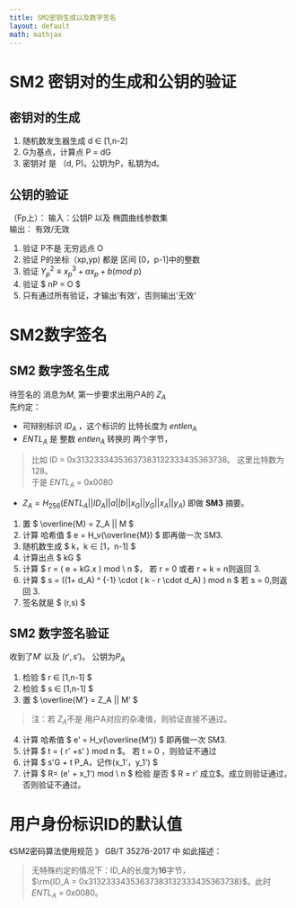 ```yaml
---
title: SM2密钥生成以及数字签名
layout: default
math: mathjax
---
```


# SM2 密钥对的生成和公钥的验证
## 密钥对的生成
1. 随机数发生器生成 d ∈ [1,n-2]  
2. G为基点，计算点 P = dG  
3. 密钥对 是 （d, P)。公钥为P，私钥为d。

## 公钥的验证
（Fp上）：
输入：公钥P 以及 椭圆曲线参数集  
输出： 有效/无效

1. 验证 P不是 无穷远点 O  
2. 验证 P的坐标（xp,yp) 都是 区间 [0，p-1]中的整数  
3. 验证 $Y_p^{2}  \equiv x_p^{3} + a x_p + b (mod \ p)$  
4. 验证 $ nP = O $  
5. 只有通过所有验证，才输出‘有效’，否则输出’无效‘  

# SM2数字签名
## SM2 数字签名生成 
待签名的 消息为$M$,  第一步要求出用户A的 $Z_A$  
先约定：  
- 可辩别标识 $ID_A$ ，这个标识的 比特长度为 $entlen_A$  
- $ENTL_A$ 是 整数  $entlen_A$  转换的 两个字节，  
> 比如 ID = 0x31323334353637383132333435363738。 这里比特数为128。  
于是 $ENTL_A$ = 0x0080  


- $Z_A  = H_{256}(ENTL _A|| ID_A || a || b || x_G || y_G|| x_A || y_A )$ 即做 **SM3** 摘要。  
1. 置 $ \overline{M} = Z_A || M $   
2. 计算 哈希值 $ e = H_v(\overline{M}) $ 即再做一次 SM3.  
3. 随机数生成 $ k，k ∈ [1，n-1] $  
4. 计算出点 $ kG $  
5. 计算 $ r = ( e + kG.x ) mod \ n $， 若 r = 0 或者 r + k = n则返回 3.  
6. 计算  $ s = ((1+ d_A) ^ {-1} \cdot  ( k - r \cdot d_A) ) mod n $ 若 s = 0,则返回 3.  
7. 签名就是 $ (r,s) $  

## SM2 数字签名验证 
收到了$M'$ 以及 $(r',s')$。 公钥为$P_A$  
1. 检验 $ r ∈ [1,n-1] $  
2. 检验 $ s ∈ [1,n-1] $  
3. 置  $ \overline{M‘} = Z_A || M’ $   
> 注：若 $Z_A$不是 用户A对应的杂凑值，则验证直接不通过。  
4. 计算 哈希值 $ e’ = H_v(\overline{M‘}) $ 即再做一次 SM3.  
5. 计算 $ t = ( r' +s' ) mod n $。 若 t = 0 ，则验证不通过  
6. 计算 $ s'G  + t P_A，记作(x_1'，y_1') $  
7. 计算 $ R= (e' + x_1') mod \ n $ 检验 是否 $ R = r' 成立$。成立则验证通过，否则验证不通过。  

# 用户身份标识ID的默认值
《SM2密码算法使用规范 》 GB/T 35276-2017 中 如此描述：  
> 无特殊约定的情况下：ID_A的长度为**16**字节，  
$\rm{ID_A  = 0x31323334353637383132333435363738}$。此时 $ENTL_A$ = 0x0080。  

